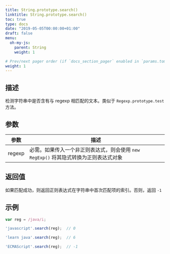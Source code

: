 ```yaml
---
title: String.prototype.search()
linktitle: String.prototype.search()
toc: true
type: docs
date: "2019-05-05T00:00:00+01:00"
draft: false
menu:
  oh-my-js:
    parent: String
    weight: 1

# Prev/next pager order (if `docs_section_pager` enabled in `params.toml`)
weight: 1
---
```


## 描述

检测字符串中是否含有与 regexp 相匹配的文本。类似于 `Regexp.prototype.test` 方法。

## 参数

参数 | 描述
---|---
regexp | 必需。如果传入一个非正则表达式，则会使用 `new RegExp()` 将其隐式转换为正则表达式对象

## 返回值

如果匹配成功，则返回正则表达式在字符串中首次匹配项的索引。否则，返回 `-1`

## 示例

```js
var reg = /java/i;

'javascript'.search(reg);  // 0

'learn java'.search(reg);  // 6

'ECMAScript'.search(reg);  // -1
```